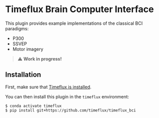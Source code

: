 # Timeflux Brain Computer Interface

This plugin provides example implementations of the classical BCI paradigms:

* P300
* SSVEP
* Motor imagery

> ⚠️ **Work in progress!**

## Installation

First, make sure that [Timeflux is installed](https://github.com/timeflux/timeflux).

You can then install this plugin in the ``timeflux`` environment:

```
$ conda activate timeflux
$ pip install git+https://github.com/timeflux/timeflux_bci
```
